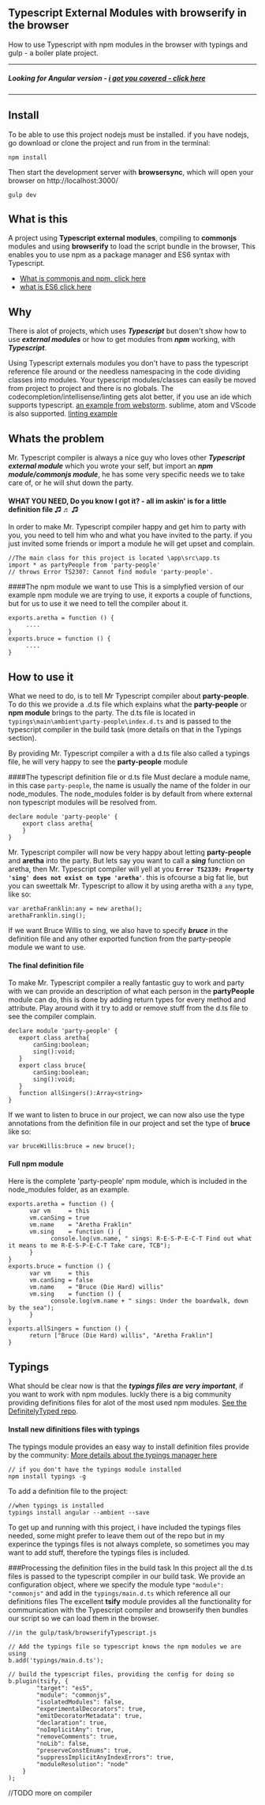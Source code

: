 ## Typescript External Modules with browserify in the browser
How to use Typescript with npm modules in the browser with typings and gulp - a boiler plate project.

------------------------------------------
##### Looking for Angular version - [i got you covered - click here](https://github.com/ddennis/Typescript-external-modules-Browserify-angular1-npm-commonjs)
------------------------------------------

## Install
To be able to use this project nodejs must be installed. if you have nodejs, go download or clone the project and run from in the terminal:

    npm install


Then start the development server with **browsersync**, which will open your browser on http://localhost:3000/

    gulp dev


## What is this
A project using **Typescript external modules**, compiling to **commonjs** modules and using **browserify** to load the script bundle in the browser,
This enables you to use npm as a package manager and ES6 syntax with Typescript.

- [What is commonjs and npm, click here](https://egghead.io/lessons/nodejs-what-are-commonjs-modules)
- [what is ES6 click here](https://www.youtube.com/watch?v=CozSF5abcTA)

## Why
There is alot of projects, which uses ***Typescript*** but dosen't show how to use ***external modules*** or how to get modules from ***npm*** working, with ***Typescript***.

Using Typescript externals modules you don't have to pass the typescript reference file around or the needless namespacing in the code dividing classes into modules.
Your typescript modules/classes can easily be moved from project to project and there is no globals.
The codecompletion/intellisense/linting gets alot better, if you use an ide which supports typescript. [an example from webstorm](https://egghead.io/lessons/misc-webstorm-managing-imports).
sublime, atom and VScode is also supported. [linting example](https://egghead.io/lessons/javascript-catching-javascript-mistakes-with-typescript)

## Whats the problem
Mr. Typescript compiler is always a nice guy who loves other ***Typescript external module*** which you wrote your self,
but import an ***npm module/commonjs module***, he has some very specific needs we to take care of, or he will shut down the party.

#### WHAT YOU NEED, Do you know I got it? - all im askin' is for a little definition file ♫ ♬ ♫
In order to make Mr. Typescript compiler happy and get him to party with you, you need to tell him who and what you have invited to the party.
if you just invited some friends or import a module he will get upset and complain.

    //The main class for this project is located \app\src\app.ts
    import * as partyPeople from 'party-people'
    // throws Error TS2307: Cannot find module 'party-people'.

####The npm module we want to use
This is a simplyfied version of our example npm module we are trying to use, it exports a couple of functions,
but for us to use it we need to tell the compiler about it.

	exports.aretha = function () {
		 ....
	}
	exports.bruce = function () {
    	 ....
    }

## How to use it
What we need to do, is to tell Mr Typescript compiler about **party-people**.
To do this we provide a .d.ts file which explains what the **party-people** or **npm module** brings to the party.
The d.ts file is located in `typings\main\ambient\party-people\index.d.ts` and is passed to the typescript compiler in the build task
(more details on that in the Typings section).

By providing Mr. Typescript compiler a with a d.ts file also called a typings file, he will very happy to see the **party-people** module

####The typescript definition file or d.ts file
Must declare a module name, in this case `party-people`, the name is usually the name of the folder in our node_modules.
The node_modules folder is by default from where external non typescript modules will be resolved from.

    declare module 'party-people' {
        export class aretha{
        }
	}

Mr. Typescript compiler will now be very happy about letting **party-people** and **aretha** into the party.
But lets say you want to call a ***sing*** function on aretha, then Mr. Typescript compiler will yell at you
**`Error TS2339: Property 'sing' does not exist on type 'aretha'`**. this is ofcourse a big fat lie,
but you can sweettalk Mr. Typescript to allow it by using aretha with a `any` type, like so:

	var arethaFranklin:any = new aretha();
    arethaFranklin.sing();

If we want Bruce Willis to sing, we also have to specify ***bruce*** in the definition file and any other exported function from the party-people module we want to use.

#### The final definition file
To make Mr. Typescript compiler a really fantastic guy to work and party with we can provide an description of what each person in the **partyPeople** module can do,
this is done by adding return types for every method and attribute. Play around with it try to add or remove stuff from the d.ts file to see the compiler complain.

	declare module 'party-people' {
	   export class aretha{
	       canSing:boolean;
	       sing():void;
	   }
	   export class bruce{
	       canSing:boolean;
	       sing():void;
	   }
	   function allSingers():Array<string>
	}

If we want to listen to bruce in our project, we can now also use the type annotations from the definition file in our project and set the type of **bruce** like so:

	var bruceWillis:bruce = new bruce();


#### Full npm module
Here is the complete 'party-people' npm module, which is included in the node_modules folder, as an example.

	exports.aretha = function () {
		  var vm     = this
		  vm.canSing = true
		  vm.name    = "Aretha Fraklin"
		  vm.sing    = function () {
				console.log(vm.name, " sings: R-E-S-P-E-C-T Find out what it means to me R-E-S-P-E-C-T Take care, TCB");
		  }
	}
	exports.bruce = function () {
		  var vm     = this
		  vm.canSing = false
		  vm.name    = "Bruce (Die Hard) willis"
		  vm.sing    = function () {
				console.log(vm.name + " sings: Under the boardwalk, down by the sea");
		  }
	}
	exports.allSingers = function () {
		  return ["Bruce (Die Hard) willis", "Aretha Fraklin"]
	}


## Typings
What should be clear now is that the ***typings files are very important***, if you want to work with npm modules.
luckly there is a big community providing definitions files for alot of the most used npm modules.
[See the DefinitelyTyped repo](https://github.com/DefinitelyTyped/DefinitelyTyped).

#### Install new difinitions files with typings
The typings module provides an easy way to install definition files provide by the community:
[More details about the typings manager here](https://www.npmjs.com/package/typings)

    // if you don't have the typings module installed
    npm install typings -g

To add a definition file to the project:

	//when typings is installed
	typings install angular --ambient --save


To get up and running with this project, i have included the typings files needed, some might prefer to leave them out of the repo
but in my experince the typings files is not always complete, so sometimes you may want to add stuff, therefore
the typings files is included.


###Processing the definition files in the build task
In this project all the d.ts files is passed to the typescript compiler in our build task.
We provide an configuration object, where we specify the module type `"module": "commonjs"` and add in the `typings/main.d.ts` which reference all our definitions files
The excellent **tsify** module provides all the functionality for communication with the Typescript compiler and browserify then bundles our script so we can load them in the browser.

    //in the gulp/task/browserifyTypescript.js

    // Add the typings file so typescript knows the npm modules we are using
    b.add('typings/main.d.ts');

    // build the typescript files, providing the config for doing so
    b.plugin(tsify, {
            "target": "es5",
            "module": "commonjs",
            "isolatedModules": false,
            "experimentalDecorators": true,
            "emitDecoratorMetadata": true,
            "declaration": true,
            "noImplicitAny": true,
            "removeComments": true,
            "noLib": false,
            "preserveConstEnums": true,
            "suppressImplicitAnyIndexErrors": true,
            "moduleResolution": "node"
        }
    );


//TODO more on compiler



